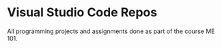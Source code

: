 # Visual Studio Code Repos
 All programming projects and assignments done as part of the course ME 101.
